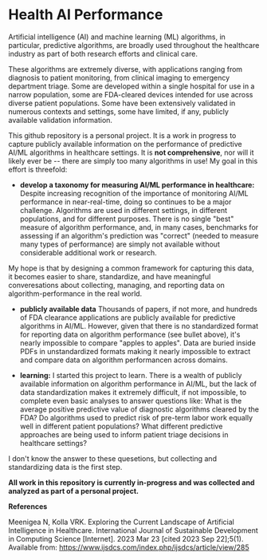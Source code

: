 # Health AI Performance
 Artificial intelligence (AI) and machine learning (ML) algorithms, in particular, predictive algorithms, are broadly used throughout the healthcare industry as part of both research efforts and clinical care. 

 These algorithms are extremely diverse, with applications ranging from diagnosis to patient monitoring, from clinical imaging to emergency department triage. Some are developed within a single hospital for use in a narrow population, some are FDA-cleared devices intended for use across diverse patient populations. Some have been extensively validated in numerous contexts and settings, some have limited, if any, publicly available validation information.

This github repository is a personal project. It is a work in progress to capture publicly available information on the performance of predictive AI/ML algorithms in healthcare settings. It is **not comprehensive**, nor will it likely ever be -- there are simply too many algorithms in use! My goal in this effort is threefold:

* **develop a taxonomy for measuring AI/ML performance in healthcare:** Despite increasing recognition of the importance of monitoring AI/ML performance in near-real-time, doing so continues to be a major challenge. Algorithms are used in different settings, in different populations, and for different purposes. There is no single "best" measure of algorithm performance, and, in many cases, benchmarks for assessing if an algorithm's prediction was "correct" (needed to measure many types of performance) are simply not available without considerable additional work or research.

My hope is that by designing a common framework for capturing this data, it becomes easier to share, standardize, and have meaningful converesations about collecting, managing, and reporting data on algorithm-performance in the real world.


* **publicly available data** Thousands of papers, if not more, and hundreds of FDA clearance applications are publicly available for predictive algorithms in AI/ML. However, given that there is no standardized format for reporting data on algorithm performance (see bullet above), it's nearly impossible to compare "apples to apples". Data are buried inside PDFs in unstandardized formats making it nearly impossible to extract and compare data on algorithm performancen across domains. 


* **learning:** I started this project to learn. There is a wealth of publicly available information on algorithm performance in AI/ML, but the lack of data standardization makes it extremely difficult, if not impossible, to complete even basic analyses to answer questions like: What is the average positive predictive value of diagnostic algorithms cleared by the FDA? Do algorithms used to predict risk of pre-term labor work equally well in different patient populations? What different predictive approaches are being used to inform patient triage decisions in healthcare settings? 

I don't know the answer to these quesetions, but collecting and standardizing data is the first step.


 **All work in this repository is currently in-progress and was collected and analyzed as part of a personal project.**


 **References**

 Meenigea N, Kolla VRK. Exploring the Current Landscape of Artificial Intelligence in Healthcare. International Journal of Sustainable Development in Computing Science [Internet]. 2023 Mar 23 [cited 2023 Sep 22];5(1). Available from: https://www.ijsdcs.com/index.php/ijsdcs/article/view/285


